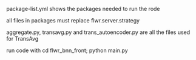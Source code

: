 package-list.yml shows the packages needed to run the rode

all files in packages must replace flwr.server.strategy

aggregate.py, transavg.py and trans_autoencoder.py are all the files used for TransAvg

run code with cd flwr_bnn_front;
python main.py
